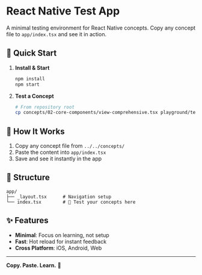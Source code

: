 # React Native Test App

A minimal testing environment for React Native concepts. Copy any concept file to `app/index.tsx` and see it in action.

## 🚀 Quick Start

1. **Install & Start**
   ```bash
   npm install
   npm start
   ```

2. **Test a Concept**
   ```bash
   # From repository root
   cp concepts/02-core-components/view-comprehensive.tsx playground/test-app/app/index.tsx
   ```

## 📱 How It Works

1. Copy any concept file from `../../concepts/`
2. Paste the content into `app/index.tsx`
3. Save and see it instantly in the app

## 📁 Structure

```
app/
├── _layout.tsx      # Navigation setup
└── index.tsx        # 🎯 Test your concepts here
```

## ✨ Features

- **Minimal**: Focus on learning, not setup
- **Fast**: Hot reload for instant feedback
- **Cross Platform**: iOS, Android, Web

---

**Copy. Paste. Learn.** 🎉

